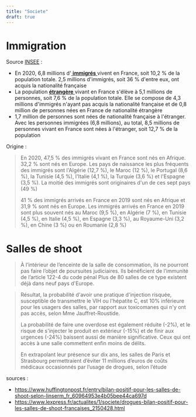 ```yaml
---
title: "Societe"
draft: true
---
```




# Immigration

Source [INSEE](https://www.insee.fr/fr/statistiques/3633212) : 

- En 2020, 6,8 millions d'[ **immigrés** ](https://www.insee.fr/fr/statistiques/3633212#)vivent en France, soit 10,2 % de la population totale. 2,5 millions d'immigrés, soit 36 % d'entre eux, ont acquis la nationalité française
- La population [**étrangère** ](https://www.insee.fr/fr/statistiques/3633212#)vivant en France s'élève à 5,1 millions de personnes, soit 7,6 % de la population totale. Elle se compose de 4,3 millions d'immigrés n'ayant pas acquis la nationalité française et de 0,8 million de personnes nées en France de nationalité étrangère
- 1,7 million de personnes sont nées de nationalité française à l'étranger. Avec les personnes immigrées (6,8 millions), au total, 8,5 millions de personnes vivant en France sont nées à l'étranger, soit 12,7 % de la population

Origine :

> En 2020, 47,5 % des immigrés vivant en France sont nés en Afrique. 32,2 % sont nés en Europe. Les pays de naissance les plus fréquents des immigrés sont l'Algérie (12,7 %), le Maroc (12 %), le Portugal (8,6 %), la Tunisie (4,5 %), l'Italie (4,1 %), la Turquie (3,6 %) et l'Espagne (3,5 %). La moitié des immigrés sont originaires d'un de ces sept pays (49 %)
>
> 41 % des immigrés arrivés en France en 2019 sont nés en Afrique et 31,9 % sont nés en Europe. Les immigrés arrivés en France en 2019 sont plus souvent nés au Maroc (9,5 %), en Algérie (7 %), en Tunisie (4,5 %), en Italie (4,5 %), en Espagne (3,3 %), au Royaume-Uni (3,2 %), en Chine (3 %) ou en Roumanie (2,8 %)

# Salles de shoot

> À l’intérieur de l’enceinte de la salle de consommation, ils ne pourront pas faire l’objet de poursuites judiciaires. Ils bénéficient de l’immunité de l’article 122-4 du code pénal
> Plus de 80 salles de ce type existent déjà dans neuf pays d'Europe. 

> Résultat, la probabilité d'avoir une pratique d'injection risquée, susceptible de transmettre le VIH ou l'hépatite C, est 10% inférieure pour les usagers des salles, par rapport aux toxicomanes qui n'y ont pas accès, selon Mme Jauffret-Roustide.  
>
> La probabilité de faire une overdose est également réduite (-2%), et le risque de s'injecter le produit en extérieur (-15%) et de finir aux urgences (-24%) baissent aussi de manière significative. Ceux qui ont accès à une salle commettent enfin moins de délits. 
>
> En extrapolant leur présence sur dix ans, les salles de Paris et Strasbourg permettraient d’éviter 11 millions d’euros de coûts médicaux occasionnés par l’usage de drogues, selon l’étude

sources :

- https://www.huffingtonpost.fr/entry/bilan-positif-pour-les-salles-de-shoot-selon-linserm_fr_60964953e4b05bee44ca697d
- https://www.lexpress.fr/actualites/1/societe/drogues-bilan-positif-pour-les-salles-de-shoot-francaises_2150428.html
